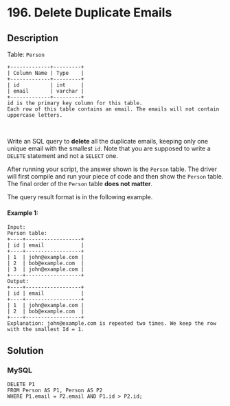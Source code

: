 # 196. Delete Duplicate Emails

## Description
Table: `Person`

```
+-------------+---------+
| Column Name | Type    |
+-------------+---------+
| id          | int     |
| email       | varchar |
+-------------+---------+
id is the primary key column for this table.
Each row of this table contains an email. The emails will not contain uppercase letters.
```
 

Write an SQL query to **delete** all the duplicate emails, keeping only one unique email with the smallest `id`. Note that you are supposed to write a `DELETE` statement and not a `SELECT` one.

After running your script, the answer shown is the `Person` table. The driver will first compile and run your piece of code and then show the `Person` table. The final order of the `Person` table **does not matter**.

The query result format is in the following example.

#### Example 1:
```
Input: 
Person table:
+----+------------------+
| id | email            |
+----+------------------+
| 1  | john@example.com |
| 2  | bob@example.com  |
| 3  | john@example.com |
+----+------------------+
Output: 
+----+------------------+
| id | email            |
+----+------------------+
| 1  | john@example.com |
| 2  | bob@example.com  |
+----+------------------+
Explanation: john@example.com is repeated two times. We keep the row with the smallest Id = 1.
```


## Solution

### MySQL
```mysql
DELETE P1 
FROM Person AS P1, Person AS P2
WHERE P1.email = P2.email AND P1.id > P2.id;
```